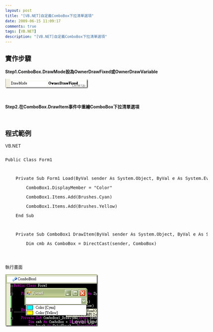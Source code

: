```yaml
---
layout: post
title: "[VB.NET]自定義ComboBox下拉清單選項"
date: 2009-06-15 11:09:17
comments: true
tags: [VB.NET]
description: "[VB.NET]自定義ComboBox下拉清單選項"
---
```

<h2>實作步驟</h2><p><strong>Step1.ComboBox.DrawMode設為OwnerDrawFixed或OwnerDrawVariable</strong></p><p><img style="border-right-width: 0px; border-top-width: 0px; border-bottom-width: 0px; border-left-width: 0px" border="0" alt="image" width="268" height="31" src="\images\posts\8827\image_thumb.png" /></p><p> </p><p><strong>Step2.在ComboBox.DrawItem事件中重繪ComboBox下拉清單選項</strong></p><p> </p><h2>程式範例</h2><p>VB.NET</p><div style="width: 654px; height: 312px; overflow: auto"><div class="csharpcode"><pre class="alt"><span class="kwrd">Public</span> <span class="kwrd">Class</span> Form1</pre><pre>
 </pre><pre class="alt">
    <span class="kwrd">Private</span> <span class="kwrd">Sub</span> Form1_Load(<span class="kwrd">ByVal</span> sender <span class="kwrd">As</span> System.<span class="kwrd">Object</span>, <span class="kwrd">ByVal</span> e <span class="kwrd">As</span> System.EventArgs) <span class="kwrd">Handles</span> <span class="kwrd">MyBase</span>.Load</pre><pre>
        ComboBox1.DisplayMember = <span class="str">"Color"</span></pre><pre class="alt">
        ComboBox1.Items.Add(Brushes.Cyan)</pre><pre>
        ComboBox1.Items.Add(Brushes.Yellow)</pre><pre class="alt">
    <span class="kwrd">End</span> <span class="kwrd">Sub</span></pre><pre>
 </pre><pre class="alt">
    <span class="kwrd">Private</span> <span class="kwrd">Sub</span> ComboBox1_DrawItem(<span class="kwrd">ByVal</span> sender <span class="kwrd">As</span> System.<span class="kwrd">Object</span>, <span class="kwrd">ByVal</span> e <span class="kwrd">As</span> System.Windows.Forms.DrawItemEventArgs) <span class="kwrd">Handles</span> ComboBox1.DrawItem</pre><pre>
        <span class="kwrd">Dim</span> cmb <span class="kwrd">As</span> ComboBox = <span class="kwrd">DirectCast</span>(sender, ComboBox)</pre><pre class="alt">
        <span class="kwrd">Dim</span> brush <span class="kwrd">As</span> SolidBrush = <span class="kwrd">DirectCast</span>(cmb.Items(e.Index), SolidBrush)</pre><pre>
        <span class="kwrd">Dim</span> g <span class="kwrd">As</span> Graphics = e.Graphics</pre><pre class="alt">
        e.DrawBackground()</pre><pre>
        e.DrawFocusRectangle()</pre><pre class="alt">
        <span class="kwrd">Dim</span> rect <span class="kwrd">As</span> Rectangle = e.Bounds</pre><pre>
        rect.Offset(2, 2)</pre><pre class="alt">
        rect.Width = 20</pre><pre>
        rect.Height -= 4</pre><pre class="alt">
        g.DrawRectangle(Pens.Black, rect)</pre><pre>
 </pre><pre class="alt">
        rect.Offset(1, 1)</pre><pre>
        rect.Width -= 1</pre><pre class="alt">
        rect.Height -= 1</pre><pre>
        g.FillRectangle(brush, rect)</pre><pre class="alt">
 </pre><pre>
        g.DrawString(brush.Color.ToString, Font, Brushes.Black, e.Bounds.X + 30, e.Bounds.Y + 3)</pre><pre class="alt">
    <span class="kwrd">End</span> <span class="kwrd">Sub</span></pre><pre><span class="kwrd">End</span> <span class="kwrd">Class</span></pre></div></div><p /><style type="text/css"><![CDATA[

.csharpcode, .csharpcode pre
{
	font-size: small;
	color: black;
	font-family: consolas, "Courier New", courier, monospace;
	background-color: #ffffff;
	/*white-space: pre;*/
}
.csharpcode pre { margin: 0em; }
.csharpcode .rem { color: #008000; }
.csharpcode .kwrd { color: #0000ff; }
.csharpcode .str { color: #006080; }
.csharpcode .op { color: #0000c0; }
.csharpcode .preproc { color: #cc6633; }
.csharpcode .asp { background-color: #ffff00; }
.csharpcode .html { color: #800000; }
.csharpcode .attr { color: #ff0000; }
.csharpcode .alt 
{
	background-color: #f4f4f4;
	width: 100%;
	margin: 0em;
}
.csharpcode .lnum { color: #606060; }]]></style><p> </p><p>執行畫面</p><p><img style="border-right-width: 0px; border-top-width: 0px; border-bottom-width: 0px; border-left-width: 0px" border="0" alt="image" width="300" height="169" src="\images\posts\8827\image_thumb_1.png" /></p>